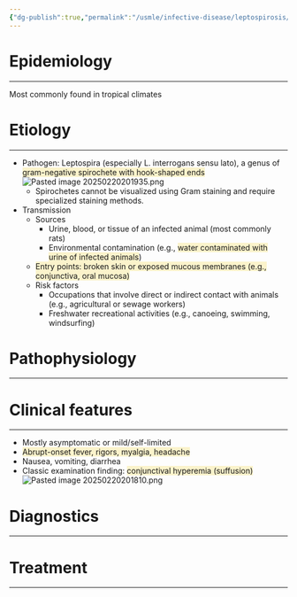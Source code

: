 ```yaml
---
{"dg-publish":true,"permalink":"/usmle/infective-disease/leptospirosis/"}
---
```


# Epidemiology
---
Most commonly found in tropical climates

# Etiology
---
- Pathogen: Leptospira (especially L. interrogans sensu lato), a genus of <span style="background:rgba(240, 200, 0, 0.2)">gram-negative spirochete with hook-shaped ends</span>![Pasted image 20250220201935.png](/img/user/appendix/Pasted%20image%2020250220201935.png)
	- Spirochetes cannot be visualized using Gram staining and require specialized staining methods.
- Transmission 
	- Sources
		- Urine, blood, or tissue of an infected animal (most commonly rats)
		- Environmental contamination (e.g., <span style="background:rgba(240, 200, 0, 0.2)">water contaminated with urine of infected animals</span>)
	- <span style="background:rgba(240, 200, 0, 0.2)">Entry points: broken skin or exposed mucous membranes (e.g., conjunctiva, oral mucosa)</span>
	- Risk factors
		- Occupations that involve direct or indirect contact with animals (e.g., agricultural or sewage workers)
		- Freshwater recreational activities (e.g., canoeing, swimming, windsurfing)

# Pathophysiology
---


# Clinical features
---
- Mostly asymptomatic or mild/self-limited
- <span style="background:rgba(240, 200, 0, 0.2)">Abrupt-onset fever, rigors, myalgia, headache</span>
- Nausea, vomiting, diarrhea
- Classic examination finding: <span style="background:rgba(240, 200, 0, 0.2)">conjunctival hyperemia (suffusion)</span>![Pasted image 20250220201810.png](/img/user/appendix/Pasted%20image%2020250220201810.png)

# Diagnostics
---


# Treatment
---


